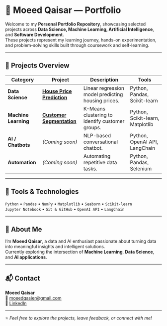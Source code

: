 # 💼 Moeed Qaisar — Portfolio

Welcome to my **Personal Portfolio Repository**, showcasing selected projects across **Data Science, Machine Learning, Artificial Intelligence**, and **Software Development**.  
These projects represent my learning journey, hands-on experimentation, and problem-solving skills built through coursework and self-learning.

---

## 🚀 Projects Overview

| Category | Project | Description | Tools |
|-----------|----------|--------------|--------|
| **Data Science** | [**House Price Prediction**](./House_Price_Prediction/) | Linear regression model predicting housing prices. | Python, Pandas, Scikit-learn |
| **Machine Learning** | [**Customer Segmentation**](./Customer_Segmentation/) | K-Means clustering to identify customer groups. | Python, Scikit-learn, Matplotlib |
| **AI / Chatbots** | *(Coming soon)* | NLP-based conversational chatbot. | Python, OpenAI API, LangChain |
| **Automation** | *(Coming soon)* | Automating repetitive data tasks. | Python, Pandas, Selenium |

---

## 🧰 Tools & Technologies

`Python` • `Pandas` • `NumPy` • `Matplotlib` • `Seaborn` • `Scikit-learn`  
`Jupyter Notebook` • `Git & GitHub` • `OpenAI API` • `LangChain`

---

## 🧠 About Me

I’m **Moeed Qaisar**, a data and AI enthusiast passionate about turning data into meaningful insights and intelligent solutions.  
Currently exploring the intersection of **Machine Learning**, **Data Science**, and **AI applications**.

---

## 📬 Contact

**Moeed Qaisar**  
📧 [moeedqasier@gmail.com](mailto:moeedqasier@gmail.com)  
🔗 [LinkedIn](https://www.linkedin.com/in/moeedqaisar)

---

⭐ *Feel free to explore the projects, leave feedback, or connect with me!*
